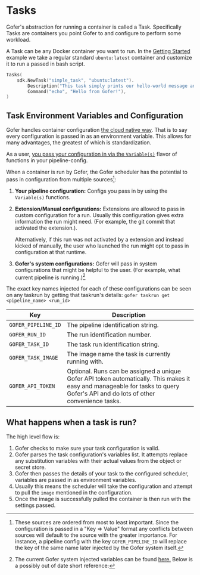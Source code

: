 # Tasks

Gofer's abstraction for running a container is called a Task. Specifically Tasks are containers you point Gofer to and configure to perform some workload.

A Task can be any Docker container you want to run. In the [Getting Started](../../guide/create_your_first_pipeline_configuration.md) example we take a regular standard `ubuntu:latest` container and customize it to run a passed in bash script.

```go
Tasks(
    sdk.NewTask("simple_task", "ubuntu:latest").
        Description("This task simply prints our hello-world message and exists!").
        Command("echo", "Hello from Gofer!"),
)
```

## Task Environment Variables and Configuration

Gofer handles container configuration [the cloud native way](https://12factor.net/config). That is to say every configuration is passed in as an environment variable. This allows for many advantages, the greatest of which is standardization.

As a user, [you pass your configuration in via the `Variable(s)`](https://pkg.go.dev/github.com/clintjedwards/gofer@v0.5.0/sdk/go/config#TaskConfig.Variables) flavor of functions in your pipeline-config.

When a container is run by Gofer, the Gofer scheduler has the potential to pass in configuration from multiple sources[^1]:

1. **Your pipeline configuration:** Configs you pass in by using the `Variable(s)` functions.
2. **Extension/Manual configurations:** Extensions are allowed to pass in custom configuration for a run. Usually this configuration gives extra information the run might need. (For example, the git commit that activated the extension.).

   Alternatively, if this run was not activated by a extension and instead kicked of manually, the user who launched the run might opt to pass in configuration at that runtime.

3. **Gofer's system configurations:** Gofer will pass in system configurations that might be helpful to the user. (For example, what current pipeline is running.)[^2]

The exact key names injected for each of these configurations can be seen on any taskrun by getting that taskrun's details: `gofer taskrun get <pipeline_name> <run_id>`

[^1]: These sources are ordered from most to least important. Since the configuration is passed in a "Key => Value" format any conflicts between sources will default to the source with the greater importance. For instance, a pipeline config with the key `GOFER_PIPELINE_ID` will replace the key of the same name later injected by the Gofer system itself.

<!-- prettier-ignore -->
[^2]: The current Gofer system injected variables can be found [here.](https://github.com/clintjedwards/gofer/blob/40512915a3ae4cd140f5c855bbff631793c380fb/internal/api/runs.go#L56-L57) Below is a possibly out of date short reference:

| Key                 | Description                                                                                                                                                                     |
| ------------------- | ------------------------------------------------------------------------------------------------------------------------------------------------------------------------------- |
| `GOFER_PIPELINE_ID` | The pipeline identification string.                                                                                                                                             |
| `GOFER_RUN_ID`      | The run identification number.                                                                                                                                                  |
| `GOFER_TASK_ID`     | The task run identification string.                                                                                                                                             |
| `GOFER_TASK_IMAGE`  | The image name the task is currently running with.                                                                                                                              |
| `GOFER_API_TOKEN`   | Optional. Runs can be assigned a unique Gofer API token automatically. This makes it easy and manageable for tasks to query Gofer's API and do lots of other convenience tasks. |

## What happens when a task is run?

The high level flow is:

1. Gofer checks to make sure your task configuration is valid.
2. Gofer parses the task configuration's variables list. It attempts replace any substitution variables with their actual values from the object or secret store.
3. Gofer then passes the details of your task to the configured scheduler, variables are passed in as environment variables.
4. Usually this means the scheduler will take the configuration and attempt to pull the `image` mentioned in the configuration.
5. Once the image is successfully pulled the container is then run with the settings passed.
